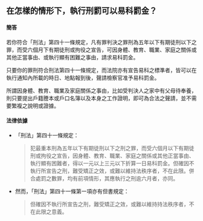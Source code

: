 ## 在怎樣的情形下，執行刑罰可以易科罰金？

#### 簡答

若你符合「刑法」第四十一條規定，凡有罪判決之罪刑為五年以下有期徒刑以下之罪，而受六個月下有期徒刑或拘役之宣告，可因身體、教育、職業、家庭之關係或其他正當事由、或執行顯有困難之事由，請求易科罰金。

只要你的罪刑符合刑法第四十一條規定，而法院亦有宣告易科之標準者，皆可以在執行通知內所載的時日、地點報到後，聲請檢察官准予易科罰金。

所謂因身體、教育、職業及家庭關係之事由，比如受判決人之家中有父母待奉養，則只要提出戶籍謄本或戶口名簿以及本身之工作證明，即可為合法之聲請，並不需要繁複之說明或證據。

#### 法律依據

* 「刑法」第四十一條規定：

   > 犯最重本刑為五年以下有期徒刑以下之刑之罪，而受六個月以下有期徒刑或拘役之宣告，因身體、教育、職業、家庭之關係或其他正當事由、執行顯有困難者，得以一元以上三元以下折算一日易科罰金。但確因不執行所宣告之刑，難受矯正之效，或難以維持法秩序者，不在此限。併合處罰之數罪，均有前項情形，其應執行之刑逾六月者，亦同。

* 然而，「刑法」第四十一條第一項亦有但書規定：

   > 但確因不執行所宣告之刑，難受矯正之效，或難以維持持法秩序者，不在此限之意義。
